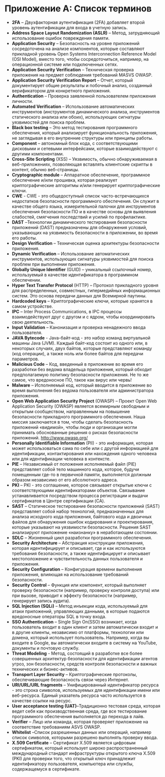 # Приложение A: Список терминов

- **2FA** – Двухфакторная аутентификация (2FA) добавляет второй уровень аутентификации для входа в учетную запись.
- **Address Space Layout Randomization (ASLR)** – Метод, затрудняющий использование ошибок повреждения памяти.
- **Application Security** – Безопасность на уровне приложений сосредоточена на анализе компонентов, которые составляют прикладной уровень Open Systems Interconnection Reference Model (OSI Model), вместо того, чтобы сосредоточиться, например, на операционной системе или подключенных сетях.
- **Application Security Verification** – Техническая проверка приложения на предмет соблюдения требований MASVS OWASP.
- **Application Security Verification Report** – Отчет, который документирует общие результаты и побочный анализ, созданный верификатором для конкретного приложения.
- **Authentication** – Проверка заявленной пользователем приложения личности.
- **Automated Verification** – Использование автоматических инструментов (инструментов динамического анализа, инструментов статического анализа или обоих), использующих сигнатуры уязвимостей для поиска проблем.
- **Black box testing** – Это метод тестирования программного обеспечения, который анализирует функциональность приложения, не заглядывая в его внутренние структуры или принципы работы.
- **Component** – автономный блок кода, с соответствующими дисковыми и сетевыми интерфейсами, которые взаимодействуют с другими компонентами.
- **Cross-Site Scripting** (XSS) – Уязвимость, обычно обнаруживаемая в веб-приложениях, позволяющая вставлять клиентские скрипты в контент, обычно веб-страницы.
- **Cryptographic module** – Аппаратное обеспечение, программное обеспечение и/или прошивка, которая реализует криптографические алгоритмы и/или генерирует криптографические ключи.
- **CWE** - CWE - это общедоступный список часто-встречающихся недостатков безопасности программного обеспечения. Он служит в качестве общего языка, измерительной палочки для инструментов обеспечения безопасности ПО и в качестве основы для выявления слабостей, смягчения последствий и усилий по профилактике.
- **DAST** –Технологии динамического тестирования безопасности приложений (DAST) предназначены для обнаружения условий, указывающих на уязвимость безопасности в приложении, во время его работы.
- **Design Verification** – Техническая оценка архитектуры безопасности приложения.
- **Dynamic Verification** – Использование автоматических инструментов, использующих сигнатуры уязвимостей для поиска проблем при выполнении приложения.
- **Globally Unique Identifier** (GUID) – уникальный ссылочный номер, используемый в качестве идентификатора в программном обеспечении.
- **Hyper Text Transfer Protocol** (HTTP) – Протокол прикладного уровня для распределенных, совместных, гипермедийных информационных систем. Это основа передачи данных для Всемирной паутины.
- **Hardcoded keys** – Криптографические ключи, которые хранятся в самом устройстве.
- **IPC** – Inter Process Communications, в IPC процессы взаимодействуют друг с другом и с ядром, чтобы координировать свою деятельность.
- **Input Validation** – Канонизация и проверка ненадежного ввода пользователя.
- **JAVA Bytecode** - Java-байт-код - это набор команд виртуальной машины Java (JVM). Каждый байт-код состоит из одного или, в некоторых случаях, двух байтов, которые представляют команду (код операции), а также ноль или более байтов для передачи параметров.
- **Malicious Code** – Код, введенный в приложение во время его разработки без ведома владельца приложения, который обходит предполагаемую политику безопасности приложения. Не то же самое, что вредоносное ПО, такое как вирус или червь!
- **Malware** – Исполняемый код, который вводится в приложение во время выполнения без ведома пользователя или администратора приложения.
- **Open Web Application Security Project** (OWASP) – Проект Open Web Application Security (OWASP) является всемирным свободным и открытым сообществом, направленным на повышение безопасности прикладного программного обеспечения. Наша миссия заключается в том, чтобы сделать безопасность приложений «видимой», чтобы люди и организации могли принимать обоснованные решения о рисках безопасности приложений. http://www.owasp.org/
- **Personally Identifiable Information** (PII) - это информация, которая может использоваться сама по себе или с другой информацией для идентификации, контактирования или нахождения одного человека или для идентификации человека в контексте.
- **PIE** – Независимый от положения исполняемый файл (PIE) представляет собой тело машинного кода, которое, будучи помещенным где-то в первичной памяти, выполняется должным образом независимо от его абсолютного адреса. 
- **PKI** – PKI - это соглашение, которое связывает открытые ключи с соответствующими идентификаторами объектов. Связывание устанавливается посредством процесса регистрации и выдачи сертификатов в Центре сертификации (CA). 
- **SAST** – Статическое тестирование безопасности приложений (SAST) представляет собой набор технологий, предназначенных для анализа исходного кода приложения, байтового кода и двоичных файлов для обнаружения ошибок кодирования и проектирования, которые указывают на уязвимости безопасности. Решения SAST анализируют приложение «наизнанку» в неработающем состоянии.
- **SDLC** – Жизненный цикл разработки программного обеспечения.
- **Security Architecture** – Абстракция конструкции приложения, которая идентифицирует и описывает, где и как используются требования безопасности, а также идентифицирует и описывает местоположение и чувствительность данных пользователя и приложения.
- **Security Configuration** – Конфигурация времени выполнения приложения, влияющая на использование требований безопасности.
- **Security Control** – Функция или компонент, который выполняет проверку безопасности (например, проверку контроля доступа) или при вызове, приводит к эффекту безопасности (например, генерирует запись аудита).
- **SQL Injection (SQLi)** – Метод инъекции кода, используемый для атаки приложений, управляющих данными, в которые подаются вредоносные операторы SQL в точку входа.
- **SSO Authentication** – Single Sign On(SSO) возникает, когда пользователь входит в один клиент и затем автоматически входит и в другие клиенты, независимо от платформы, технологии или домена, который использует пользователь. Например, когда вы входите в Google, вы автоматически входите в систему на YouTube, документы и почтовую службу.
- **Threat Modeling** - Метод, состоящий в разработке все более совершенных архитектур безопасности для идентификации агентов угроз, зон безопасности, средств контроля безопасности и важных технических и бизнес-активов.
- **Transport Layer Security** – Криптографические протоколы, обеспечивающие безопасность связи через Интернет.
- **URI/URL/URL fragments** – Унифицированный идентификатор ресурса - это строка символов, используемых для идентификации имени или веб-ресурса. Единый указатель ресурса часто используется в качестве ссылки на ресурс.
- **User acceptance testing (UAT)**–Традиционно тестовая среда, которая ведет себя как производственная среда, где все тестирование программного обеспечения выполняется до перехода в лайв.
- **Verifier** – Лицо или команда, которая проверяет приложение на соответствие требованиям ASVS OWASP.
- **Whitelist** –Список разрешенных данных или операций, например список символов, которыми разрешено выполнять проверку ввода.
- **X.509 Certificate** – Сертификат X.509 является цифровым сертификатом, который использует широко распространенный международный стандарт инфраструктуры открытого ключа X.509 (PKI) для проверки того, что открытый ключ принадлежит идентификатору пользователя, компьютера или службы, содержащемуся в сертификате.
